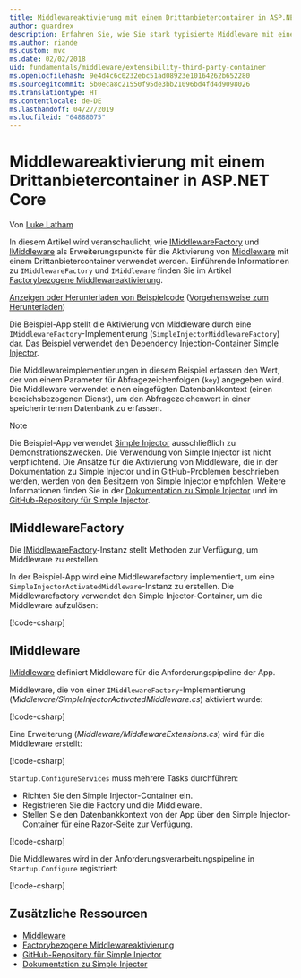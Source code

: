 ```yaml
---
title: Middlewareaktivierung mit einem Drittanbietercontainer in ASP.NET Core
author: guardrex
description: Erfahren Sie, wie Sie stark typisierte Middleware mit einer factorybezogenen Aktivierung und einem Drittanbietercontainer in ASP.NET Core verwenden.
ms.author: riande
ms.custom: mvc
ms.date: 02/02/2018
uid: fundamentals/middleware/extensibility-third-party-container
ms.openlocfilehash: 9e4d4c6c0232ebc51ad08923e10164262b652280
ms.sourcegitcommit: 5b0eca8c21550f95de3bb21096bd4fd4d9098026
ms.translationtype: HT
ms.contentlocale: de-DE
ms.lasthandoff: 04/27/2019
ms.locfileid: "64888075"
---
```

# <a name="middleware-activation-with-a-third-party-container-in-aspnet-core"></a>Middlewareaktivierung mit einem Drittanbietercontainer in ASP.NET Core

Von [Luke Latham](https://github.com/guardrex)

In diesem Artikel wird veranschaulicht, wie [IMiddlewareFactory](/dotnet/api/microsoft.aspnetcore.http.imiddlewarefactory) und [IMiddleware](/dotnet/api/microsoft.aspnetcore.http.imiddleware) als Erweiterungspunkte für die Aktivierung von [Middleware](xref:fundamentals/middleware/index) mit einem Drittanbietercontainer verwendet werden. Einführende Informationen zu `IMiddlewareFactory` und `IMiddleware` finden Sie im Artikel [Factorybezogene Middlewareaktivierung](xref:fundamentals/middleware/extensibility).

[Anzeigen oder Herunterladen von Beispielcode](https://github.com/aspnet/AspNetCore.Docs/tree/master/aspnetcore/fundamentals/middleware/extensibility-third-party-container/sample) ([Vorgehensweise zum Herunterladen](xref:index#how-to-download-a-sample))

Die Beispiel-App stellt die Aktivierung von Middleware durch eine `IMiddlewareFactory`-Implementierung (`SimpleInjectorMiddlewareFactory`) dar. Das Beispiel verwendet den Dependency Injection-Container [Simple Injector](https://simpleinjector.org).

Die Middlewareimplementierungen in diesem Beispiel erfassen den Wert, der von einem Parameter für Abfragezeichenfolgen (`key`) angegeben wird. Die Middleware verwendet einen eingefügten Datenbankkontext (einen bereichsbezogenen Dienst), um den Abfragezeichenwert in einer speicherinternen Datenbank zu erfassen.

> [!NOTE]
> Die Beispiel-App verwendet [Simple Injector](https://github.com/simpleinjector/SimpleInjector) ausschließlich zu Demonstrationszwecken. Die Verwendung von Simple Injector ist nicht verpflichtend. Die Ansätze für die Aktivierung von Middleware, die in der Dokumentation zu Simple Injector und in GitHub-Problemen beschrieben werden, werden von den Besitzern von Simple Injector empfohlen. Weitere Informationen finden Sie in der [Dokumentation zu Simple Injector](https://simpleinjector.readthedocs.io/en/latest/index.html) und im [GitHub-Repository für Simple Injector](https://github.com/simpleinjector/SimpleInjector).

## <a name="imiddlewarefactory"></a>IMiddlewareFactory

Die [IMiddlewareFactory](/dotnet/api/microsoft.aspnetcore.http.imiddlewarefactory)-Instanz stellt Methoden zur Verfügung, um Middleware zu erstellen.

In der Beispiel-App wird eine Middlewarefactory implementiert, um eine `SimpleInjectorActivatedMiddleware`-Instanz zu erstellen. Die Middlewarefactory verwendet den Simple Injector-Container, um die Middleware aufzulösen:

[!code-csharp[](extensibility-third-party-container/sample/Middleware/SimpleInjectorMiddlewareFactory.cs?name=snippet1&highlight=5-8,12)]

## <a name="imiddleware"></a>IMiddleware

[IMiddleware](/dotnet/api/microsoft.aspnetcore.http.imiddleware) definiert Middleware für die Anforderungspipeline der App.

Middleware, die von einer `IMiddlewareFactory`-Implementierung (*Middleware/SimpleInjectorActivatedMiddleware.cs*) aktiviert wurde:

[!code-csharp[](extensibility-third-party-container/sample/Middleware/SimpleInjectorActivatedMiddleware.cs?name=snippet1)]

Eine Erweiterung (*Middleware/MiddlewareExtensions.cs*) wird für die Middleware erstellt:

[!code-csharp[](extensibility-third-party-container/sample/Middleware/MiddlewareExtensions.cs?name=snippet1)]

`Startup.ConfigureServices` muss mehrere Tasks durchführen:

* Richten Sie den Simple Injector-Container ein.
* Registrieren Sie die Factory und die Middleware.
* Stellen Sie den Datenbankkontext von der App über den Simple Injector-Container für eine Razor-Seite zur Verfügung.

[!code-csharp[](extensibility-third-party-container/sample/Startup.cs?name=snippet1)]

Die Middlewares wird in der Anforderungsverarbeitungspipeline in `Startup.Configure` registriert:

[!code-csharp[](extensibility-third-party-container/sample/Startup.cs?name=snippet2&highlight=13)]

## <a name="additional-resources"></a>Zusätzliche Ressourcen

* [Middleware](xref:fundamentals/middleware/index)
* [Factorybezogene Middlewareaktivierung](xref:fundamentals/middleware/extensibility)
* [GitHub-Repository für Simple Injector](https://github.com/simpleinjector/SimpleInjector)
* [Dokumentation zu Simple Injector](https://simpleinjector.readthedocs.io/en/latest/index.html)
